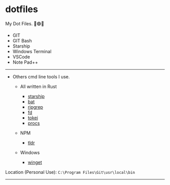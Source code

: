 # dotfiles
My Dot Files. 🔴🟢🔵
* GIT
* GIT Bash
* Starship
* Windows Terminal
* VSCode
* Note Pad++
***
* Others cmd line tools I use.

    - All written in Rust
        * [starship](https://starship.rs/)
        * [bat](https://github.com/sharkdp/bat)
        * [ripgrep](https://github.com/BurntSushi/ripgrep)
        * [fd](https://github.com/sharkdp/fd)
        * [tokei](https://github.com/XAMPPRocky/tokei)
        * [procs](https://github.com/dalance/procs)

    - NPM
        * [tldr](https://tldr.sh/)

    - Windows
        * [winget](https://github.com/microsoft/winget-cli)

Location (Personal Use): `C:\Program Files\Git\usr\local\bin`
***
